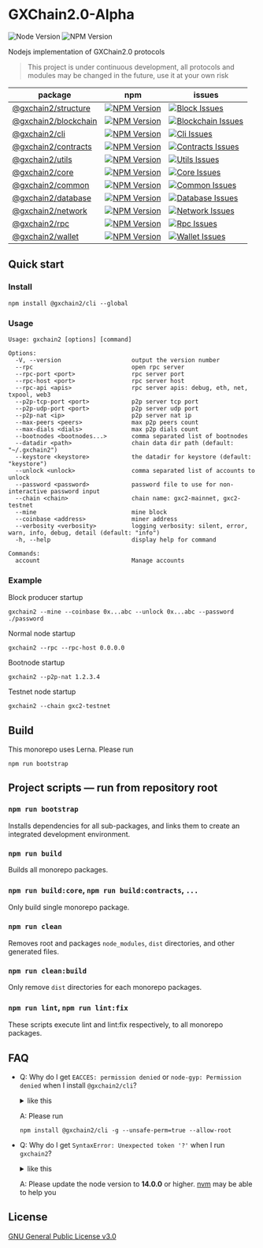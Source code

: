 # GXChain2.0-Alpha

![Node Version](https://img.shields.io/badge/node-%e2%89%a5v14.0.0-blue)
![NPM Version](https://img.shields.io/badge/npm-%E2%89%A5v6.0.0-blue)

Nodejs implementation of GXChain2.0 protocols

> This project is under continuous development, all protocols and modules may be changed in the future, use it at your own risk

| package                                    | npm                                                          | issues                                                           |
| ------------------------------------------ | ------------------------------------------------------------ | ---------------------------------------------------------------- |
| [@gxchain2/structure][structure-package]   | [![NPM Version][structure-npm-version]][structure-npm-url]   | [![Block Issues][structure-issues]][structure-issues-url]        |
| [@gxchain2/blockchain][blockchain-package] | [![NPM Version][blockchain-npm-version]][blockchain-npm-url] | [![Blockchain Issues][blockchain-issues]][blockchain-issues-url] |
| [@gxchain2/cli][cli-package]               | [![NPM Version][cli-npm-version]][cli-npm-url]               | [![Cli Issues][cli-issues]][cli-issues-url]                      |
| [@gxchain2/contracts][contracts-package]   | [![NPM Version][contracts-npm-version]][contracts-npm-url]   | [![Contracts Issues][contracts-issues]][contracts-issues-url]    |
| [@gxchain2/utils][utils-package]           | [![NPM Version][utils-npm-version]][utils-npm-url]           | [![Utils Issues][utils-issues]][utils-issues-url]                |
| [@gxchain2/core][core-package]             | [![NPM Version][core-npm-version]][core-npm-url]             | [![Core Issues][core-issues]][core-issues-url]                   |
| [@gxchain2/common][common-package]         | [![NPM Version][common-npm-version]][common-npm-url]         | [![Common Issues][common-issues]][common-issues-url]             |
| [@gxchain2/database][database-package]     | [![NPM Version][database-npm-version]][database-npm-url]     | [![Database Issues][database-issues]][database-issues-url]       |
| [@gxchain2/network][network-package]       | [![NPM Version][network-npm-version]][network-npm-url]       | [![Network Issues][network-issues]][network-issues-url]          |
| [@gxchain2/rpc][rpc-package]               | [![NPM Version][rpc-npm-version]][rpc-npm-url]               | [![Rpc Issues][rpc-issues]][rpc-issues-url]                      |
| [@gxchain2/wallet][wallet-package]         | [![NPM Version][wallet-npm-version]][wallet-npm-url]         | [![Wallet Issues][wallet-issues]][wallet-issues-url]             |

## Quick start

### Install

```
npm install @gxchain2/cli --global
```

### Usage

```
Usage: gxchain2 [options] [command]

Options:
  -V, --version                    output the version number
  --rpc                            open rpc server
  --rpc-port <port>                rpc server port
  --rpc-host <port>                rpc server host
  --rpc-api <apis>                 rpc server apis: debug, eth, net, txpool, web3
  --p2p-tcp-port <port>            p2p server tcp port
  --p2p-udp-port <port>            p2p server udp port
  --p2p-nat <ip>                   p2p server nat ip
  --max-peers <peers>              max p2p peers count
  --max-dials <dials>              max p2p dials count
  --bootnodes <bootnodes...>       comma separated list of bootnodes
  --datadir <path>                 chain data dir path (default: "~/.gxchain2")
  --keystore <keystore>            the datadir for keystore (default: "keystore")
  --unlock <unlock>                comma separated list of accounts to unlock
  --password <password>            password file to use for non-interactive password input
  --chain <chain>                  chain name: gxc2-mainnet, gxc2-testnet
  --mine                           mine block
  --coinbase <address>             miner address
  --verbosity <verbosity>          logging verbosity: silent, error, warn, info, debug, detail (default: "info")
  -h, --help                       display help for command

Commands:
  account                          Manage accounts
```

### Example

Block producer startup

```
gxchain2 --mine --coinbase 0x...abc --unlock 0x...abc --password ./password
```

Normal node startup

```
gxchain2 --rpc --rpc-host 0.0.0.0
```

Bootnode startup

```
gxchain2 --p2p-nat 1.2.3.4
```

Testnet node startup

```
gxchain2 --chain gxc2-testnet
```

## Build

This monorepo uses Lerna. Please run

```
npm run bootstrap
```

## Project scripts — run from repository root

### `npm run bootstrap`

Installs dependencies for all sub-packages, and links them to create an integrated development environment.

### `npm run build`

Builds all monorepo packages.

### `npm run build:core`, `npm run build:contracts`, `...`

Only build single monorepo package.

### `npm run clean`

Removes root and packages `node_modules`, `dist` directories, and other generated files.

### `npm run clean:build`

Only remove `dist` directories for each monorepo packages.

### `npm run lint`, `npm run lint:fix`

These scripts execute lint and lint:fix respectively, to all monorepo packages.

## FAQ

- Q: Why do I get `EACCES: permission denied` or `node-gyp: Permission denied` when I install `@gxchain2/cli`?

  <details><summary> like this </summary>

  ```
  > bigint-buffer@1.1.5 install /xxx/v14.16.1/lib/node_modules/@gxchain2/cli/node_modules/bigint-buffer
  > npm run rebuild || echo "Couldn't build bindings. Non-native version used."

  Error: EACCES: permission denied, scandir '/xxx/v14.16.1/lib/node_modules/@gxchain2/cli/node_modules/bigint-buffer'

  > bcrypto@5.4.0 install /xxx/v14.16.1/lib/node_modules/@gxchain2/cli/node_modules/bcrypto
  > node-gyp rebuild

  sh: 1: node-gyp: Permission denied
  npm ERR! code ELIFECYCLE
  npm ERR! syscall spawn
  npm ERR! file sh
  npm ERR! errno ENOENT
  npm ERR! bcrypto@5.4.0 install: `node-gyp rebuild`
  npm ERR! spawn ENOENT
  npm ERR!
  npm ERR! Failed at the bcrypto@5.4.0 install script.
  npm ERR! This is probably not a problem with npm. There is likely additional logging output above.

  npm ERR! A complete log of this run can be found in:
  npm ERR!     /xxx/.npm/_logs/2021-07-14T02_24_45_172Z-debug.log
  ```

  </details>

  A: Please run

  ```
  npm install @gxchain2/cli -g --unsafe-perm=true --allow-root
  ```

- Q: Why do I get `SyntaxError: Unexpected token '?'` when I run `gxchain2`?

  <details><summary> like this </summary>

  ```
  /xxx/v12.20.0/lib/node_modules/@gxchain2/cli/node_modules/@gxchain2/discv5/lib/service/addrVotes.js:44
          let best = [tiebreakerStr, this.tallies[tiebreakerStr] ?? 0];
                                                                  ^

  SyntaxError: Unexpected token '?'
      at wrapSafe (internal/modules/cjs/loader.js:915:16)
      at Module._compile (internal/modules/cjs/loader.js:963:27)
      at Object.Module._extensions..js (internal/modules/cjs/loader.js:1027:10)
      at Module.load (internal/modules/cjs/loader.js:863:32)
      at Function.Module._load (internal/modules/cjs/loader.js:708:14)
      at Module.require (internal/modules/cjs/loader.js:887:19)
      at require (internal/modules/cjs/helpers.js:74:18)
      at Object.<anonymous> (/xxx/v12.20.0/lib/node_modules/@gxchain2/cli/node_modules/@gxchain2/discv5/lib/service/service.js:18:21)
      at Module._compile (internal/modules/cjs/loader.js:999:30)
      at Object.Module._extensions..js (internal/modules/cjs/loader.js:1027:10)
  ```

  </details>

  A: Please update the node version to **14.0.0** or higher. [nvm](https://github.com/nvm-sh/nvm) may be able to help you

## License

[GNU General Public License v3.0](https://www.gnu.org/licenses/gpl-3.0.en.html)

[structure-package]: ./packages/structure
[structure-npm-version]: https://img.shields.io/npm/v/@gxchain2/structure
[structure-npm-url]: https://www.npmjs.org/package/@gxchain2/structure
[structure-issues]: https://img.shields.io/github/issues/gxchain/gxchain2/package:%20structure?label=issues
[structure-issues-url]: https://github.com/gxchain/gxchain2/issues?q=is%3Aopen+is%3Aissue+label%3A"package%3A+structure"
[blockchain-package]: ./packages/blockchain
[blockchain-npm-version]: https://img.shields.io/npm/v/@gxchain2/blockchain
[blockchain-npm-url]: https://www.npmjs.org/package/@gxchain2/blockchain
[blockchain-issues]: https://img.shields.io/github/issues/gxchain/gxchain2/package:%20blockchain?label=issues
[blockchain-issues-url]: https://github.com/gxchain/gxchain2/issues?q=is%3Aopen+is%3Aissue+label%3A"package%3A+blockchain"
[cli-package]: ./packages/cli
[cli-npm-version]: https://img.shields.io/npm/v/@gxchain2/cli
[cli-npm-url]: https://www.npmjs.org/package/@gxchain2/cli
[cli-issues]: https://img.shields.io/github/issues/gxchain/gxchain2/package:%20cli?label=issues
[cli-issues-url]: https://github.com/gxchain/gxchain2/issues?q=is%3Aopen+is%3Aissue+label%3A"package%3A+cli"
[contracts-package]: ./packages/contracts
[contracts-npm-version]: https://img.shields.io/npm/v/@gxchain2/contracts
[contracts-npm-url]: https://www.npmjs.org/package/@gxchain2/contracts
[contracts-issues]: https://img.shields.io/github/issues/gxchain/gxchain2/package:%20contracts?label=issues
[contracts-issues-url]: https://github.com/gxchain/gxchain2/issues?q=is%3Aopen+is%3Aissue+label%3A"package%3A+contracts"
[utils-package]: ./packages/utils
[utils-npm-version]: https://img.shields.io/npm/v/@gxchain2/utils
[utils-npm-url]: https://www.npmjs.org/package/@gxchain2/utils
[utils-issues]: https://img.shields.io/github/issues/gxchain/gxchain2/package:%20utils?label=issues
[utils-issues-url]: https://github.com/gxchain/gxchain2/issues?q=is%3Aopen+is%3Aissue+label%3A"package%3A+utils"
[core-package]: ./packages/core
[core-npm-version]: https://img.shields.io/npm/v/@gxchain2/core
[core-npm-url]: https://www.npmjs.org/package/@gxchain2/core
[core-issues]: https://img.shields.io/github/issues/gxchain/gxchain2/package:%20core?label=issues
[core-issues-url]: https://github.com/gxchain/gxchain2/issues?q=is%3Aopen+is%3Aissue+label%3A"package%3A+core"
[common-package]: ./packages/common
[common-npm-version]: https://img.shields.io/npm/v/@gxchain2/common
[common-npm-url]: https://www.npmjs.org/package/@gxchain2/common
[common-issues]: https://img.shields.io/github/issues/gxchain/gxchain2/package:%20common?label=issues
[common-issues-url]: https://github.com/gxchain/gxchain2/issues?q=is%3Aopen+is%3Aissue+label%3A"package%3A+common"
[database-package]: ./packages/database
[database-npm-version]: https://img.shields.io/npm/v/@gxchain2/database
[database-npm-url]: https://www.npmjs.org/package/@gxchain2/database
[database-issues]: https://img.shields.io/github/issues/gxchain/gxchain2/package:%20database?label=issues
[database-issues-url]: https://github.com/gxchain/gxchain2/issues?q=is%3Aopen+is%3Aissue+label%3A"package%3A+database"
[network-package]: ./packages/network
[network-npm-version]: https://img.shields.io/npm/v/@gxchain2/network
[network-npm-url]: https://www.npmjs.org/package/@gxchain2/network
[network-issues]: https://img.shields.io/github/issues/gxchain/gxchain2/package:%20network?label=issues
[network-issues-url]: https://github.com/gxchain/gxchain2/issues?q=is%3Aopen+is%3Aissue+label%3A"package%3A+network"
[rpc-package]: ./packages/rpc
[rpc-npm-version]: https://img.shields.io/npm/v/@gxchain2/rpc
[rpc-npm-url]: https://www.npmjs.org/package/@gxchain2/rpc
[rpc-issues]: https://img.shields.io/github/issues/gxchain/gxchain2/package:%20rpc?label=issues
[rpc-issues-url]: https://github.com/gxchain/gxchain2/issues?q=is%3Aopen+is%3Aissue+label%3A"package%3A+rpc"
[wallet-package]: ./packages/wallet
[wallet-npm-version]: https://img.shields.io/npm/v/@gxchain2/wallet
[wallet-npm-url]: https://www.npmjs.org/package/@gxchain2/wallet
[wallet-issues]: https://img.shields.io/github/issues/gxchain/gxchain2/package:%20wallet?label=issues
[wallet-issues-url]: https://github.com/gxchain/gxchain2/issues?q=is%3Aopen+is%3Aissue+label%3A"package%3A+wallet"
